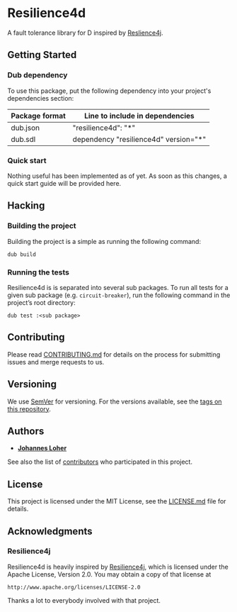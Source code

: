 # Resilience4d

A fault tolerance library for D inspired by [Reslience4j](https://github.com/resilience4j/resilience4j/).

## Getting Started

### Dub dependency
To use this package, put the following dependency into your project's dependencies section:

| Package format | Line to include in dependencies       |
| -------------- | ------------------------------------- |
| dub.json       | "resilience4d": "*"                   |
| dub.sdl        | dependency "resilience4d" version="*" |

### Quick start

Nothing useful has been implemented as of yet. As soon as this changes, a quick start guide will be provided here.

## Hacking

### Building the project

Building the project is a simple as running the following command:
```
dub build
```

### Running the tests
Resilience4d is is separated into several sub packages.
To run all tests for a given  sub package (e.g. `circuit-breaker`), run the following command in the project’s root directory:

```
dub test :<sub package>
```

## Contributing

Please read [CONTRIBUTING.md](CONTRIBUTING.md) for details on the process for submitting issues and merge requests to us.

## Versioning

We use [SemVer](http://semver.org/) for versioning. For the versions available, see the [tags on this repository](https://gitlab.com/ghost91-/resilience4d/tags).

## Authors

* [**Johannes Loher**](https://gitlab.com/ghost91-)

See also the list of [contributors](https://gitlab.com/ghost91-/resilience4d/graphs/develop) who participated in this project.

## License

This project is licensed under the MIT License, see the [LICENSE.md](LICENSE.md) file for details.

## Acknowledgments

### Resilience4j
Resilience4d is heavily inspired by [Resilience4j](https://github.com/resilience4j/resilience4j/), which is licensed under the Apache License, Version 2.0. You may obtain a copy of that license at
```
http://www.apache.org/licenses/LICENSE-2.0
```
Thanks a lot to everybody involved with that project.
